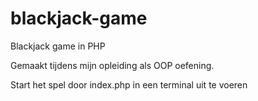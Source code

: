 # blackjack-game
Blackjack game in PHP

Gemaakt tijdens mijn opleiding als OOP oefening.

Start het spel door index.php in een terminal uit te voeren
